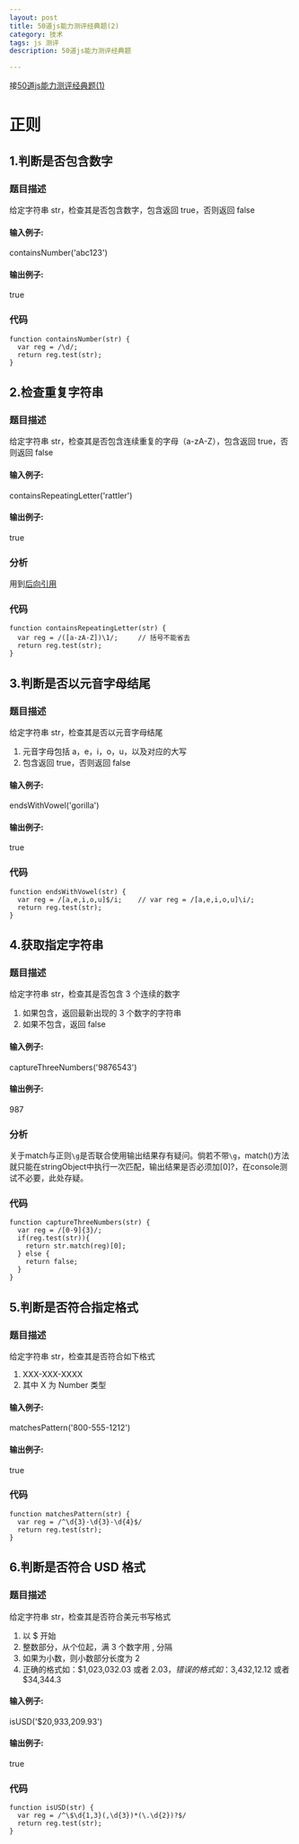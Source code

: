 ```yaml
---
layout: post
title: 50道js能力测评经典题(2)
category: 技术
tags: js 测评
description: 50道js能力测评经典题

---
```


接[50道js能力测评经典题(1)](http://if-true.com/2015/08/08/50-problem-js-assessment.html)

# 正则

## 1.判断是否包含数字

### 题目描述

给定字符串 str，检查其是否包含数字，包含返回 true，否则返回 false 

#### 输入例子:

containsNumber('abc123')

#### 输出例子:

true

### 代码

	function containsNumber(str) {
	  var reg = /\d/;
      return reg.test(str);
	}
	
## 2.检查重复字符串

### 题目描述

给定字符串 str，检查其是否包含连续重复的字母（a-zA-Z），包含返回 true，否则返回 false 

#### 输入例子:

containsRepeatingLetter('rattler')

#### 输出例子:

true

### 分析

用到[后向引用](http://deerchao.net/tutorials/regex/regex.htm)

### 代码

	function containsRepeatingLetter(str) {
	  var reg = /([a-zA-Z])\1/;		// 括号不能省去
      return reg.test(str);
	}

## 3.判断是否以元音字母结尾

### 题目描述

给定字符串 str，检查其是否以元音字母结尾

1. 元音字母包括 a，e，i，o，u，以及对应的大写
2. 包含返回 true，否则返回 false 

#### 输入例子:

endsWithVowel('gorilla')

#### 输出例子:

true

### 代码

	function endsWithVowel(str) {
	  var reg = /[a,e,i,o,u]$/i;	// var reg = /[a,e,i,o,u]\i/;
      return reg.test(str);
	}
	
## 4.获取指定字符串

### 题目描述

给定字符串 str，检查其是否包含 3 个连续的数字

1. 如果包含，返回最新出现的 3 个数字的字符串
2. 如果不包含，返回 false 

#### 输入例子:

captureThreeNumbers('9876543')

#### 输出例子:

987

### 分析

关于match与正则`\g`是否联合使用输出结果存有疑问。倘若不带`\g`，match()方法就只能在stringObject中执行一次匹配，输出结果是否必须加[0]?，在console测试不必要，此处存疑。

### 代码

	function captureThreeNumbers(str) {
      var reg = /[0-9]{3}/;
      if(reg.test(str)){
        return str.match(reg)[0];
      } else {
        return false;
      }
	}
	
## 5.判断是否符合指定格式

### 题目描述

给定字符串 str，检查其是否符合如下格式

1. XXX-XXX-XXXX
2. 其中 X 为 Number 类型 

#### 输入例子:

matchesPattern('800-555-1212')

#### 输出例子:

true

### 代码

	function matchesPattern(str) {
      var reg = /^\d{3}-\d{3}-\d{4}$/
      return reg.test(str);
	}
	
## 6.判断是否符合 USD 格式

### 题目描述

给定字符串 str，检查其是否符合美元书写格式

1. 以 $ 开始
2. 整数部分，从个位起，满 3 个数字用 , 分隔
3. 如果为小数，则小数部分长度为 2
4. 正确的格式如：$1,023,032.03 或者 $2.03，错误的格式如：$3,432,12.12 或者 $34,344.3 

#### 输入例子:

isUSD('$20,933,209.93')

#### 输出例子:

true

### 代码

	function isUSD(str) {
      var reg = /^\$\d{1,3}(,\d{3})*(\.\d{2})?$/
      return reg.test(str);
	}